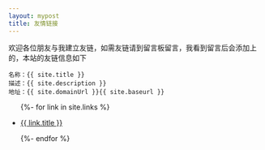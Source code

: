 ```yaml
---
layout: mypost
title: 友情链接
---
```


欢迎各位朋友与我建立友链，如需友链请到留言板留言，我看到留言后会添加上的，本站的友链信息如下

```
名称：{{ site.title }}
描述：{{ site.description }}
地址：{{ site.domainUrl }}{{ site.baseurl }}
```

<ul>
  {%- for link in site.links %}
  <li>
    <p><a href="{{ link.url }}" title="{{ link.desc }}" target="_blank" >{{ link.title }}</a></p>
  </li>
  {%- endfor %}
</ul>
